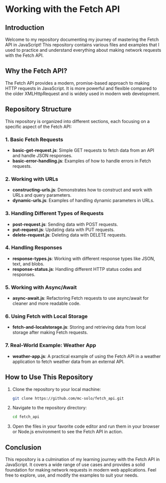 # Working with the Fetch API

## Introduction

Welcome to my repository documenting my journey of mastering the Fetch API in JavaScript! This repository contains various files and examples that I used to practice and understand everything about making network requests with the Fetch API.

## Why the Fetch API?

The Fetch API provides a modern, promise-based approach to making HTTP requests in JavaScript. It is more powerful and flexible compared to the older XMLHttpRequest and is widely used in modern web development.

## Repository Structure

This repository is organized into different sections, each focusing on a specific aspect of the Fetch API:

### 1. Basic Fetch Requests

- **basic-get-request.js**: Simple GET requests to fetch data from an API and handle JSON responses.
- **basic-error-handling.js**: Examples of how to handle errors in Fetch requests.

### 2. Working with URLs

- **constructing-urls.js**: Demonstrates how to construct and work with URLs and query parameters.
- **dynamic-urls.js**: Examples of handling dynamic parameters in URLs.

### 3. Handling Different Types of Requests

- **post-request.js**: Sending data with POST requests.
- **put-request.js**: Updating data with PUT requests.
- **delete-request.js**: Deleting data with DELETE requests.

### 4. Handling Responses

- **response-types.js**: Working with different response types like JSON, text, and blobs.
- **response-status.js**: Handling different HTTP status codes and responses.

### 5. Working with Async/Await

- **async-await.js**: Refactoring Fetch requests to use async/await for cleaner and more readable code.

### 6. Using Fetch with Local Storage

- **fetch-and-localstorage.js**: Storing and retrieving data from local storage after making Fetch requests.

### 7. Real-World Example: Weather App

- **weather-app.js**: A practical example of using the Fetch API in a weather application to fetch weather data from an external API.

## How to Use This Repository

1. Clone the repository to your local machine:
   ```bash
   git clone https://github.com/mc-solo/fetch_api.git
   ```
2. Navigate to the repository directory:
   ```bash
   cd fetch_api
   ```
3. Open the files in your favorite code editor and run them in your browser or Node.js environment to see the Fetch API in action.

## Conclusion

This repository is a culmination of my learning journey with the Fetch API in JavaScript. It covers a wide range of use cases and provides a solid foundation for making network requests in modern web applications. Feel free to explore, use, and modify the examples to suit your needs.

##
